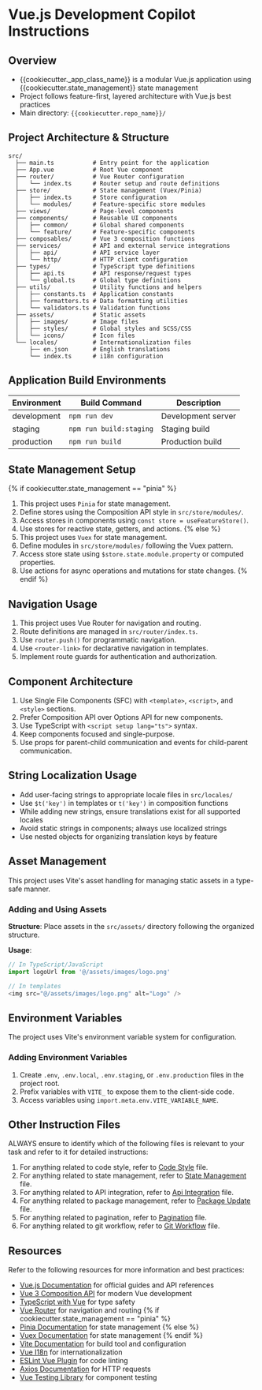 # Vue.js Development Copilot Instructions

## Overview
- {{cookiecutter._app_class_name}} is a modular Vue.js application using {{cookiecutter.state_management}} state management
- Project follows feature-first, layered architecture with Vue.js best practices
- Main directory: `{{cookiecutter.repo_name}}/`

## Project Architecture & Structure
```
src/
  ├── main.ts           # Entry point for the application
  ├── App.vue           # Root Vue component
  ├── router/           # Vue Router configuration
  │   └── index.ts      # Router setup and route definitions
  ├── store/            # State management (Vuex/Pinia)
  │   ├── index.ts      # Store configuration
  │   └── modules/      # Feature-specific store modules
  ├── views/            # Page-level components
  ├── components/       # Reusable UI components
  │   ├── common/       # Global shared components
  │   └── feature/      # Feature-specific components
  ├── composables/      # Vue 3 composition functions
  ├── services/         # API and external service integrations
  │   ├── api/          # API service layer
  │   └── http/         # HTTP client configuration
  ├── types/            # TypeScript type definitions
  │   ├── api.ts        # API response/request types
  │   └── global.ts     # Global type definitions
  ├── utils/            # Utility functions and helpers
  │   ├── constants.ts  # Application constants
  │   ├── formatters.ts # Data formatting utilities
  │   └── validators.ts # Validation functions
  ├── assets/           # Static assets
  │   ├── images/       # Image files
  │   ├── styles/       # Global styles and SCSS/CSS
  │   └── icons/        # Icon files
  └── locales/          # Internationalization files
      ├── en.json       # English translations
      └── index.ts      # i18n configuration
```

## Application Build Environments
| **Environment** | **Build Command**        | **Description**      |
|-----------------|--------------------------|----------------------|
| development     | `npm run dev`            | Development server   |
| staging         | `npm run build:staging`  | Staging build        |
| production      | `npm run build`          | Production build     |

## State Management Setup
{% if cookiecutter.state_management == "pinia" %}
1. This project uses `Pinia` for state management.
2. Define stores using the Composition API style in `src/store/modules/`.
3. Access stores in components using `const store = useFeatureStore()`.
4. Use stores for reactive state, getters, and actions.
{% else %}
1. This project uses `Vuex` for state management.
2. Define modules in `src/store/modules/` following the Vuex pattern.
3. Access store state using `$store.state.module.property` or computed properties.
4. Use actions for async operations and mutations for state changes.
{% endif %}

## Navigation Usage
1. This project uses Vue Router for navigation and routing.
2. Route definitions are managed in `src/router/index.ts`.
3. Use `router.push()` for programmatic navigation.
4. Use `<router-link>` for declarative navigation in templates.
5. Implement route guards for authentication and authorization.

## Component Architecture
1. Use Single File Components (SFC) with `<template>`, `<script>`, and `<style>` sections.
2. Prefer Composition API over Options API for new components.
3. Use TypeScript with `<script setup lang="ts">` syntax.
4. Keep components focused and single-purpose.
5. Use props for parent-child communication and events for child-parent communication.

## String Localization Usage
- Add user-facing strings to appropriate locale files in `src/locales/`
- Use `$t('key')` in templates or `t('key')` in composition functions
- While adding new strings, ensure translations exist for all supported locales
- Avoid static strings in components; always use localized strings
- Use nested objects for organizing translation keys by feature

## Asset Management
This project uses Vite's asset handling for managing static assets in a type-safe manner.

### Adding and Using Assets
**Structure**: Place assets in the `src/assets/` directory following the organized structure.

**Usage**:
```typescript
// In TypeScript/JavaScript
import logoUrl from '@/assets/images/logo.png'

// In templates
<img src="@/assets/images/logo.png" alt="Logo" />
```

## Environment Variables
The project uses Vite's environment variable system for configuration.

### Adding Environment Variables
1. Create `.env`, `.env.local`, `.env.staging`, or `.env.production` files in the project root.
2. Prefix variables with `VITE_` to expose them to the client-side code.
3. Access variables using `import.meta.env.VITE_VARIABLE_NAME`.

## Other Instruction Files
ALWAYS ensure to identify which of the following files is relevant to your task and refer to it for detailed instructions:
1. For anything related to code style, refer to [Code Style](instructions/code-style.instructions.md) file.
2. For anything related to state management, refer to [State Management](instructions/state-management.instructions.md) file.
3. For anything related to API integration, refer to [Api Integration](instructions/api-integration.instructions.md) file.
4. For anything related to package management, refer to [Package Update](instructions/package-update.instructions.md) file.
5. For anything related to pagination, refer to [Pagination](instructions/pagination.instructions.md) file.
6. For anything related to git workflow, refer to [Git Workflow](instructions/git-workflow.instructions.md) file.

## Resources
Refer to the following resources for more information and best practices:
- [Vue.js Documentation](https://vuejs.org/) for official guides and API references
- [Vue 3 Composition API](https://vuejs.org/guide/extras/composition-api-faq.html) for modern Vue development
- [TypeScript with Vue](https://vuejs.org/guide/typescript/overview.html) for type safety
- [Vue Router](https://router.vuejs.org/) for navigation and routing
{% if cookiecutter.state_management == "pinia" %}
- [Pinia Documentation](https://pinia.vuejs.org/) for state management
{% else %}
- [Vuex Documentation](https://vuex.vuejs.org/) for state management
{% endif %}
- [Vite Documentation](https://vitejs.dev/) for build tool and configuration
- [Vue I18n](https://vue-i18n.intlify.dev/) for internationalization
- [ESLint Vue Plugin](https://eslint.vuejs.org/) for code linting
- [Axios Documentation](https://axios-http.com/) for HTTP requests
- [Vue Testing Library](https://testing-library.com/docs/vue-testing-library/intro/) for component testing
